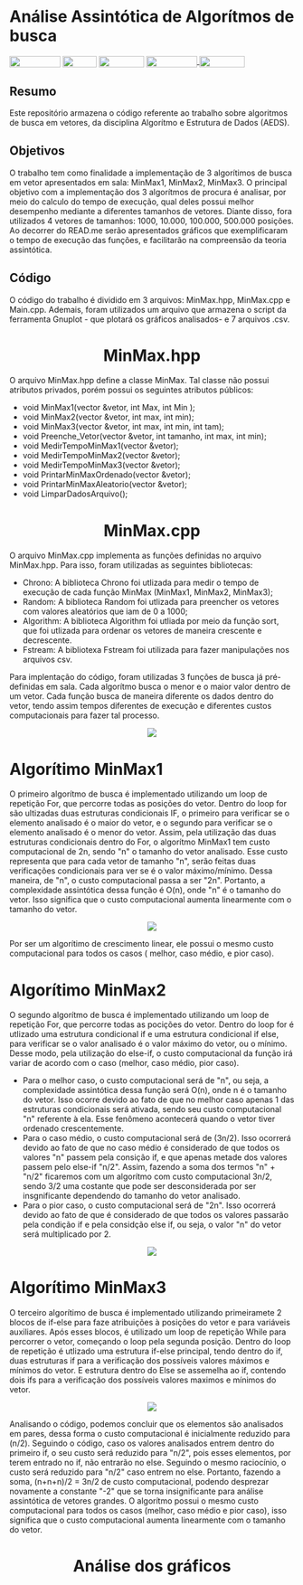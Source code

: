 # Análise Assintótica de Algorítmos de busca 

<div style="display: inline-block;">
<img align="center" height="20px" width="90px" src="https://img.shields.io/badge/Maintained%3F-yes-green.svg"/> 
<img align="center" height="20px" width="60px" src="https://img.shields.io/badge/C%2B%2B-00599C?style=for-the-badge&logo=c%2B%2B&logoColor=white"/> 
<img align="center" height="20px" width="80px" src="https://img.shields.io/badge/Made%20for-VSCode-1f425f.svg"/> 
<a href="https://github.com/mpiress/midpy/issues">
<img align="center" height="20px" width="90px" src="https://img.shields.io/badge/contributions-welcome-brightgreen.svg?style=flat"/>
<img align="center" height="20px" width="80px" src="https://badgen.net/badge/license/MIT/green"/>
</a> 
</div>

<p> </p>
<p> </p>

<p align="justify">

## Resumo 

Este repositório armazena o código referente ao trabalho sobre algoritmos de busca em vetores, da disciplina Algorítmo e Estrutura de Dados (AEDS). 

## Objetivos

O trabalho tem como finalidade a implementação de 3 algorítimos de busca em vetor apresentados em sala: MinMax1, MinMax2, MinMax3. O principal objetivo com a implementação dos 3 algorítmos de procura é analisar, por meio do calculo do tempo de execução, qual deles possui melhor desempenho mediante a diferentes tamanhos de vetores. Diante disso, fora utilizados 4 vetores de tamanhos: 1000, 10.000, 100.000, 500.000 posições. Ao decorrer do READ.me serão apresentados gráficos que exemplificaram o tempo de execução das funções, e facilitarão na compreensão da teoria assintótica.

## Código

O código do trabalho é dividido em 3 arquivos: MinMax.hpp, MinMax.cpp e Main.cpp. Ademais, foram utilizados um arquivo que armazena o script da ferramenta Gnuplot - que plotará os gráficos analisados- e 7 arquivos .csv.

<h1 align="center"/> MinMax.hpp </h1>
</p>
<p align="justify"> 
</p>
O arquivo MinMax.hpp define a classe MinMax. Tal classe não possui atributos privados, porém possui os seguintes atributos públicos:
</p>

- void MinMax1(vector<int> &vetor, int Max, int Min ); 
- void MinMax2(vector<int> &vetor, int max, int min); 
- void MinMax3(vector<int> &vetor, int max, int min, int tam); 
- void Preenche_Vetor(vector<int> &vetor, int tamanho, int max, int min);
- void MedirTempoMinMax1(vector <int> &vetor);
- void MedirTempoMinMax2(vector <int> &vetor);
- void MedirTempoMinMax3(vector <int> &vetor);
- void PrintarMinMaxOrdenado(vector<int> &vetor);
- void PrintarMinMaxAleatorio(vector<int> &vetor);
- void LimparDadosArquivo();
</p>

<h1 align="center"/> MinMax.cpp </h1>
</p>
<p align="justify"> 
</p>


O arquivo MinMax.cpp implementa as funções definidas no arquivo MinMax.hpp. Para isso, foram utilizadas as seguintes bibliotecas:
- Chrono: A biblioteca Chrono foi utlizada para medir o tempo de execução de cada função MinMax (MinMax1, MinMax2, MinMax3);
- Random: A biblioteca Random foi utlizada para preencher os vetores com valores aleatórios que iam de 0 a 1000;
- Algorithm: A biblioteca Algorithm foi utliada por meio da função sort, que foi utlizada para ordenar os vetores de maneira crescente e decrescente.
- Fstream: A bibliotexa Fstream foi utilizada para fazer manipulações nos arquivos csv.
</p>

Para implentação do código, foram utilizadas 3 funções de busca já pré-definidas em sala. Cada algorítmo busca o menor e o maior valor dentro de um vetor. Cada função busca de maneira diferente os dados dentro do vetor, tendo assim tempos diferentes de execução e diferentes custos computacionais para fazer tal processo. 
</p>
<p align="center">
<img src="https://github.com/JoaquimCruz/TrabalhoMinMax/assets/162636656/d91e6a2d-641e-4e0e-afc1-a7a8a9b7f1fd"/> 
</p>

</p>
<h1 align="justify"/> Algorítimo MinMax1 </h1>
</p>
<p align="justify"> 
</p>
O primeiro algorítmo de busca é implementado utilizando um loop de repetição For, que percorre todas as posições do vetor. Dentro do loop for são ultizadas duas estruturas condicionais IF, o primeiro para verificar se o elemento analisado é o maior do vetor, e o segundo para verificar se o elemento analisado é o menor do vetor. Assim, pela utilização das duas estruturas condicionais dentro do For, o algorítmo MinMax1 tem custo computacional de 2n, sendo "n" o tamanho do vetor analisado. Esse custo representa que para cada vetor de tamanho "n", serão feitas duas verificações condicionais para ver se é o valor máximo/mínimo. Dessa maneira, de "n", o custo computacional passa a ser "2n". Portanto, a complexidade assintótica dessa função é O(n), onde "n" é o tamanho do vetor. Isso significa que o custo computacional aumenta linearmente com o tamanho do vetor.
</p>
<p align="center">
<img src="https://github.com/JoaquimCruz/TrabalhoMinMax/assets/162636656/ba649096-6fff-4c4e-ab63-cc1b90e4f205"/> 
</p>

Por ser um algorítimo de crescimento linear, ele possui o mesmo custo computacional para todos os casos ( melhor, caso médio, e pior caso).
</p>
<h1 align="justify"/> Algorítimo MinMax2 </h1>
</p>
<p align="justify"> 
</p>
O segundo algorítmo de busca é implementado utilizando um loop de repetição For, que percorre todas as pocições do vetor. Dentro do loop for é utlizado uma estrutura condicional if e uma estrutura condicional if else, para verificar se o valor analisado é o valor máximo do vetor, ou o mínimo. Desse modo, pela utilização do else-if, o custo computacional da função irá variar de acordo com o caso (melhor, caso médio, pior caso).
</p>

- Para o melhor caso, o custo computacional será de "n", ou seja, a complexidade assintótica dessa função será O(n), onde n é o tamanho do vetor. Isso ocorre devido ao fato de que no melhor caso apenas 1 das estruturas condicionais será ativada, sendo seu custo computacional "n" referente à ela. Esse fenômeno acontecerá quando o vetor tiver ordenado crescentemente.
- Para o caso médio, o custo computacional será de (3n/2). Isso ocorrerá devido ao fato de que no caso médio é considerado de que todos os valores "n" passem pela consição if, e que apenas metade dos valores passem pelo else-if "n/2". Assim, fazendo a soma dos termos "n" + "n/2" ficaremos com um algorítmo com custo computacional 3n/2, sendo 3/2 uma costante que pode ser desconsiderada por ser insgnificante dependendo do tamanho do vetor analisado.
- Para o pior caso, o custo computacional será de "2n". Isso ocorrerá devido ao fato de que é considerado de que todos os valores passarão pela condição if e pela considção else if, ou seja, o valor "n" do vetor será multiplicado por 2.
</p>
<p align="center">
<img src="https://github.com/JoaquimCruz/TrabalhoMinMax/assets/162636656/0b1aa36a-a614-40ca-8221-e2cd6cb0d6e2"/> 
</p>
<h1 align="justify"/> Algorítimo MinMax3 </h1>
</p>

O terceiro algorítimo de busca é implementado utilizando primeiramete 2 blocos de if-else para faze atribuições à posições do vetor e para variáveis auxiliares. Após esses blocos, é utilizado um loop de repetição While para percorrer o vetor, começando o loop pela segunda posição. Dentro do loop de repetição é utlizado uma estrutura if-else principal, tendo dentro do if, duas estruturas if para a verificação dos possíveis valores máximos e mínimos do vetor. E estrutura dentro do Else se assemelha ao if, contendo dois ifs para a verificação dos possíveis valores maximos e mínimos do vetor.
</p>
<p align="center">
<img src="https://github.com/JoaquimCruz/TrabalhoMinMax/assets/162636656/fb58ea79-90bf-44fe-b7ef-dd1a17d37a29"/> 
</p>

Analisando o código, podemos concluir que os elementos são analisados em pares, dessa forma o custo computacional é inicialmente reduzido para (n/2). Seguindo o código, caso os valores analisados entrem dentro do primeiro if, o seu custo será reduzido para "n/2", pois esses elementos, por terem entrado no if, não entrarão no else. Seguindo o mesmo raciocínio, o custo será reduzido para "n/2" caso entrem no else. Portanto, fazendo a soma, (n+n+n)/2 = 3n/2 de custo computacional, podendo desprezar novamente a constante "-2" que se torna insignificante para análise assintótica de vetores grandes. O algorítmo possui o mesmo custo computacional para todos os casos (melhor, caso médio e pior caso), isso significa que o custo computacional aumenta linearmente com o tamanho do vetor.

<h1 align="center"/> Análise dos gráficos </h1>
</p>
<p align="justify"> 
</p>











